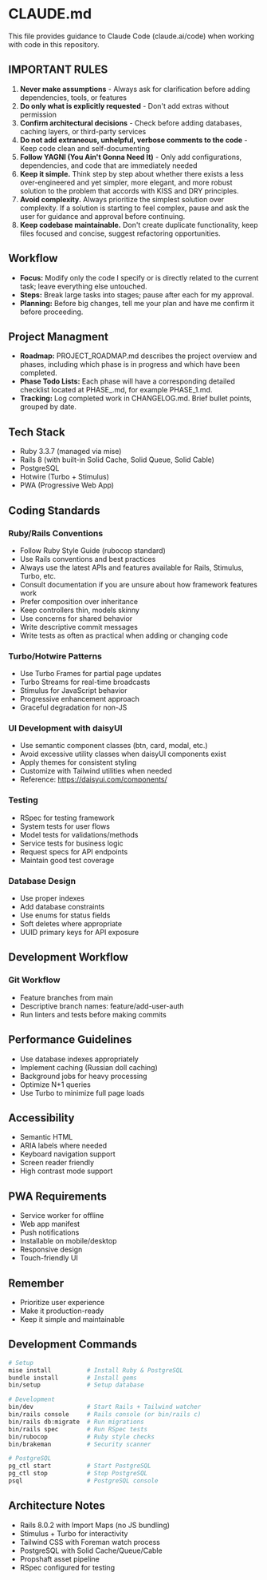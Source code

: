 # CLAUDE.md

This file provides guidance to Claude Code (claude.ai/code) when working with code in this repository.

## IMPORTANT RULES

1. **Never make assumptions** - Always ask for clarification before adding dependencies, tools, or features
2. **Do only what is explicitly requested** - Don't add extras without permission
3. **Confirm architectural decisions** - Check before adding databases, caching layers, or third-party services
4. **Do not add extraneous, unhelpful, verbose comments to the code** - Keep code clean and self-documenting
5. **Follow YAGNI (You Ain't Gonna Need It)** - Only add configurations, dependencies, and code that are immediately needed
6. **Keep it simple.** Think step by step about whether there exists a less over-engineered and yet simpler, more elegant, and more robust solution to the problem that accords with KISS and DRY principles.
7. **Avoid complexity.** Always prioritize the simplest solution over complexity. If a solution is starting to feel complex, pause and ask the user for guidance and approval before continuing.
8. **Keep codebase maintainable.** Don't create duplicate functionality, keep files focused and concise, suggest refactoring opportunities.

## Workflow

- **Focus:** Modify only the code I specify or is directly related to the current task; leave everything else untouched.
- **Steps:** Break large tasks into stages; pause after each for my approval.
- **Planning:** Before big changes, tell me your plan and have me confirm it before proceeding.

## Project Managment

- **Roadmap:** PROJECT_ROADMAP.md describes the project overview and phases, including which phase is in progress and which have been completed.
- **Phase Todo Lists:** Each phase will have a corresponding detailed checklist located at PHASE_<n>.md, for example PHASE_1.md.
- **Tracking:** Log completed work in CHANGELOG.md. Brief bullet points, grouped by date.

## Tech Stack

- Ruby 3.3.7 (managed via mise)
- Rails 8 (with built-in Solid Cache, Solid Queue, Solid Cable)
- PostgreSQL
- Hotwire (Turbo + Stimulus)
- PWA (Progressive Web App)

## Coding Standards

### Ruby/Rails Conventions

- Follow Ruby Style Guide (rubocop standard)
- Use Rails conventions and best practices
- Always use the latest APIs and features available for Rails, Stimulus, Turbo, etc.
- Consult documentation if you are unsure about how framework features work
- Prefer composition over inheritance
- Keep controllers thin, models skinny
- Use concerns for shared behavior
- Write descriptive commit messages
- Write tests as often as practical when adding or changing code

### Turbo/Hotwire Patterns

- Use Turbo Frames for partial page updates
- Turbo Streams for real-time broadcasts
- Stimulus for JavaScript behavior
- Progressive enhancement approach
- Graceful degradation for non-JS

### UI Development with daisyUI

- Use semantic component classes (btn, card, modal, etc.)
- Avoid excessive utility classes when daisyUI components exist
- Apply themes for consistent styling
- Customize with Tailwind utilities when needed
- Reference: https://daisyui.com/components/

### Testing

- RSpec for testing framework
- System tests for user flows
- Model tests for validations/methods
- Service tests for business logic
- Request specs for API endpoints
- Maintain good test coverage

### Database Design

- Use proper indexes
- Add database constraints
- Use enums for status fields
- Soft deletes where appropriate
- UUID primary keys for API exposure

## Development Workflow

### Git Workflow

- Feature branches from main
- Descriptive branch names: feature/add-user-auth
- Run linters and tests before making commits

## Performance Guidelines

- Use database indexes appropriately
- Implement caching (Russian doll caching)
- Background jobs for heavy processing
- Optimize N+1 queries
- Use Turbo to minimize full page loads

## Accessibility

- Semantic HTML
- ARIA labels where needed
- Keyboard navigation support
- Screen reader friendly
- High contrast mode support

## PWA Requirements

- Service worker for offline
- Web app manifest
- Push notifications
- Installable on mobile/desktop
- Responsive design
- Touch-friendly UI

## Remember

- Prioritize user experience
- Make it production-ready
- Keep it simple and maintainable

## Development Commands

```bash
# Setup
mise install          # Install Ruby & PostgreSQL
bundle install        # Install gems
bin/setup             # Setup database

# Development
bin/dev               # Start Rails + Tailwind watcher
bin/rails console     # Rails console (or bin/rails c)
bin/rails db:migrate  # Run migrations
bin/rails spec        # Run RSpec tests
bin/rubocop           # Ruby style checks
bin/brakeman          # Security scanner

# PostgreSQL
pg_ctl start          # Start PostgreSQL
pg_ctl stop           # Stop PostgreSQL
psql                  # PostgreSQL console
```

## Architecture Notes

- Rails 8.0.2 with Import Maps (no JS bundling)
- Stimulus + Turbo for interactivity
- Tailwind CSS with Foreman watch process
- PostgreSQL with Solid Cache/Queue/Cable
- Propshaft asset pipeline
- RSpec configured for testing
